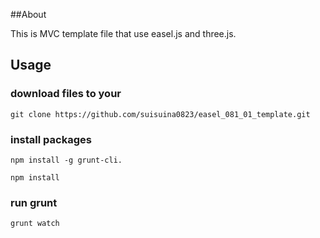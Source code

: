 ##About

This is MVC template file that use easel.js and three.js.


## Usage

### download files to your  

```
git clone https://github.com/suisuina0823/easel_081_01_template.git
```

### install packages

```
npm install -g grunt-cli.

npm install
```

### run grunt

```
grunt watch
```